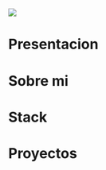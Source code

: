 
<h1 aling="center">
    <img src="https://readme-typing-svg.herokuapp.com/?font=Fira%20Code&size=35&center=true&vCenter=true&width=500&height=70&duration=4000&lines=Hola!%F0%9F%91%8B;+Soy+Farid+Bustos!;" />
</h1>



<h1>Presentacion</h1>
<h1>Sobre mi</h1>
<h1>Stack</h1>
<h1>Proyectos</h1>
